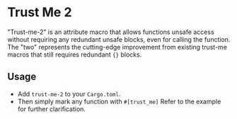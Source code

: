 # Trust Me 2
"Trust-me-2" is an attribute macro that allows functions unsafe access without requiring any redundant unsafe blocks, even for calling the function. The "two" represents the cutting-edge improvement from existing trust-me macros that still requires redundant `{}` blocks. 

## Usage
- Add `trust-me-2` to your `Cargo.toml`.
- Then simply mark any function with `#[trust_me]` Refer to the example for further clarification.
